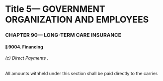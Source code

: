 
# Title 5— GOVERNMENT ORGANIZATION AND EMPLOYEES
### CHAPTER 90— LONG-TERM CARE INSURANCE
#### § 9004. Financing
###### (c) Direct Payments .

All amounts withheld under this section shall be paid directly to the carrier.
